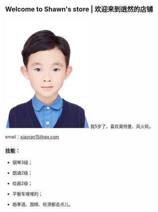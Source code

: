 ## Welcome to Shawn's store | 欢迎来到逍然的店铺

![It's me.](https://github.com/yuanyuan2016/Shawn/blob/gh-pages/image/%E8%A2%81%E9%80%8D%E7%84%B6%E4%B8%80%E5%AF%B8%E5%85%A5%E5%AD%A6%E7%85%A7.jpg?raw=true)
我5岁了，喜欢奥特曼、风火轮。

email：xiaoran15@qq.com

### 技能：
- 钢琴3级；


- 朗诵2级；
- 绘画2级；
- 平衡车嗖嗖的；
- 跆拳道、围棋、轮滑都会点儿。

